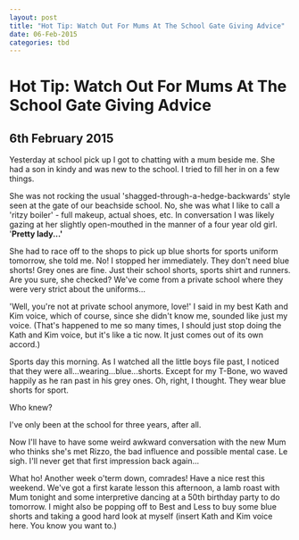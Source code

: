 ```yaml
---
layout: post
title: "Hot Tip: Watch Out For Mums At The School Gate Giving Advice"
date: 06-Feb-2015
categories: tbd
---
```


# Hot Tip: Watch Out For Mums At The School Gate Giving Advice

## 6th February 2015

Yesterday at school pick up I got to chatting with a mum beside me. She had a son in kindy and was new to the school. I tried to fill her in on a few things.

She was not rocking the usual 'shagged-through-a-hedge-backwards' style seen at the gate of our beachside school. No,   she was what I like to call a 'ritzy boiler' - full makeup,   actual shoes,   etc. In conversation I was likely gazing at her slightly open-mouthed in the manner of a four year old girl. '**Pretty lady...'**

She had to race off to the shops to pick up blue shorts for sports uniform tomorrow, she told me. No! I stopped her immediately. They don't need blue shorts! Grey ones are fine. Just their school shorts, sports shirt and runners. Are you sure, she checked? We've come from a private school where they were very strict about the uniforms...

'Well, you're not at private school anymore, love!' I said in my best Kath and Kim voice, which of course, since she didn't know me, sounded like just my voice. (That's happened to me so many times, I should just stop doing the Kath and Kim voice, but it's like a tic now. It just comes out of its own accord.)

Sports day this morning. As I watched all the little boys file past, I noticed that they were all...wearing...blue...shorts. Except for my T-Bone, wo waved happily as he ran past in his grey ones. Oh, right, I thought. They wear blue shorts for sport.

Who knew?

I've only been at the school for three years, after all.

Now I'll have to have some weird awkward conversation with the new Mum who thinks she's met Rizzo, the bad influence and possible mental case. Le sigh. I'll never get that first impression back again...

What ho! Another week o'term down, comrades! Have a nice rest this weekend. We've got a first karate lesson this afternoon, a lamb roast with Mum tonight and some interpretive dancing at a 50th birthday party to do tomorrow. I might also be popping off to Best and Less to buy some blue shorts and taking a good hard look at myself (insert Kath and Kim voice here. You know you want to.)
